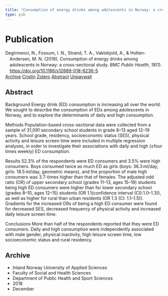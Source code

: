 ```yaml
---
title: "Consumption of energy drinks among adolescents in Norway: a cross-sectional study"
type: pub
---
```

<h1>Publication</h1>
<article id="csl-bib-container-E8F7X9SF" class="csl-bib-container">
  <div class="csl-bib-body" style="line-height: 1.35; padding-left: 1em; text-indent:-1em;">
  <div class="csl-entry">Degirmenci, N., Fossum, I. N., Strand, T. A., Vaktskjold, A., &amp; Holten-Andersen, M. N. (2018). Consumption of energy drinks among adolescents in Norway: a cross-sectional study. <i>BMC Public Health</i>, <i>18</i>(1). <a href="https://doi.org/10.1186/s12889-018-6236-5">https://doi.org/10.1186/s12889-018-6236-5</a></div>
</div>
  <div class="csl-bib-buttons">
    <a href="#taxonomy-article-E8F7X9SF" class="csl-bib-button">Archive</a>
    <a href="https://app.cristin.no/results/show.jsf?id=1646221" alt="Cristin URL" class="csl-bib-button">Cristin</a>
    <a href="http://zotero.org/groups/5022929/items/E8F7X9SF" alt="Zotero URL" class="csl-bib-button">Zotero</a>
    <a href="#abstract-article-E8F7X9SF" class="csl-bib-button">Abstract</a>
    <a href="https://bmcpublichealth.biomedcentral.com/track/pdf/10.1186/s12889-018-6236-5" class="csl-bib-button">Unpaywall</a>
  </div>
  <div id="csl-bib-meta-container-E8F7X9SF"></div>
</article>
<div id="csl-bib-meta-E8F7X9SF" class="csl-bib-meta">
  <article id="abstract-article-E8F7X9SF" class="abstract-article">
    <h1>Abstract</h1>
    Background 
Energy drink (ED) consumption is increasing all over the world. We sought to describe the consumption of EDs among adolescents in Norway, and to explore the determinants of daily and high consumption. 
 
Methods 
Population-based cross-sectional data were collected from a sample of 31,091 secondary school students in grade 8–13 aged 12–19 years. School grade, residency, socioeconomic status (SES), physical activity and leisure screen time were included in multiple regression analyses, in order to investigate their associations with daily and high (≥four times weekly) ED consumption. 
 
Results 
52.3% of the respondents were ED consumers and 3.5% were high consumers. Boys consumed twice as much ED as girls (boys: 36.3 ml/day, girls: 18.5 ml/day, geometric means), and the proportion of male high consumers was 3.7-times higher than that of females. The adjusted odd ratio (OR) of upper secondary school (grades 11–13, ages 15–19) students being high ED consumers were higher than for lower secondary school (grades 8–10, ages 12–15) students (OR 1.1(confidence interval (CI):1.0–1.3)), as well as higher for rural than urban residents (OR 1.3 (CI: 1.1–1.5)). Gradients for the increased ORs of being a high ED consumer were found for decreased SES, decreased frequency of physical activity and increased daily leisure screen time. 
 
Conclusions 
More than half of the respondents reported that they were ED consumers. Daily and high consumption were independently associated with male gender, physical inactivity, high leisure screen time, low socioeconomic status and rural residency.
  </article>
  <article id="taxonomy-article-E8F7X9SF" class="taxonomy-article">
    <h1>Archive</h1>
    <ul>
      <li>Inland Norway University of Applied Sciences</li>
      <li>Faculty of Social and Health Sciences</li>
      <li>Department of Public Health and Sport Sciences</li>
      <li>2018</li>
      <li>December</li>
    </ul>
  </article>
</div>
